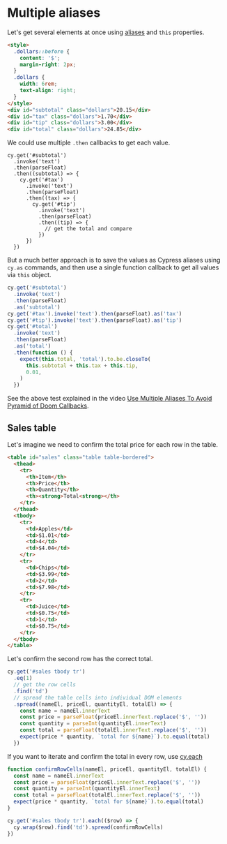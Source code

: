 # Multiple aliases

Let's get several elements at once using [aliases](../commands/aliasing.md) and `this` properties.

<!-- fiddle Multiple aliases -->

```html
<style>
  .dollars::before {
    content: '$';
    margin-right: 2px;
  }
  .dollars {
    width: 6rem;
    text-align: right;
  }
</style>
<div id="subtotal" class="dollars">20.15</div>
<div id="tax" class="dollars">1.70</div>
<div id="tip" class="dollars">3.00</div>
<div id="total" class="dollars">24.85</div>
```

We could use multiple `.then` callbacks to get each value.

```text
cy.get('#subtotal')
  .invoke('text')
  .then(parseFloat)
  .then((subtotal) => {
    cy.get('#tax')
      .invoke('text')
      .then(parseFloat)
      .then((tax) => {
        cy.get('#tip')
          .invoke('text')
          .then(parseFloat)
          .then((tip) => {
            // get the total and compare
          })
      })
  })
```

But a much better approach is to save the values as Cypress aliases using `cy.as` commands, and then use a single function callback to get all values via `this` object.

```js
cy.get('#subtotal')
  .invoke('text')
  .then(parseFloat)
  .as('subtotal')
cy.get('#tax').invoke('text').then(parseFloat).as('tax')
cy.get('#tip').invoke('text').then(parseFloat).as('tip')
cy.get('#total')
  .invoke('text')
  .then(parseFloat)
  .as('total')
  .then(function () {
    expect(this.total, 'total').to.be.closeTo(
      this.subtotal + this.tax + this.tip,
      0.01,
    )
  })
```

<!-- fiddle-end -->

See the above test explained in the video [Use Multiple Aliases To Avoid Pyramid of Doom Callbacks](https://youtu.be/0LLsdI0o9Iw).

## Sales table

Let's imagine we need to confirm the total price for each row in the table.

<!-- fiddle Sales table -->

```html
<table id="sales" class="table table-bordered">
  <thead>
    <tr>
      <th>Item</th>
      <th>Price</th>
      <th>Quantity</th>
      <th><strong>Total<strong></th>
    </tr>
  </thead>
  <tbody>
    <tr>
      <td>Apples</td>
      <td>$1.01</td>
      <td>4</td>
      <td>$4.04</td>
    </tr>
    <tr>
      <td>Chips</td>
      <td>$3.99</td>
      <td>2</td>
      <td>$7.98</td>
    </tr>
    <tr>
      <td>Juice</td>
      <td>$0.75</td>
      <td>1</td>
      <td>$0.75</td>
    </tr>
  </tbody>
</table>
```

Let's confirm the second row has the correct total.

```js
cy.get('#sales tbody tr')
  .eq(1)
  // get the row cells
  .find('td')
  // spread the table cells into individual DOM elements
  .spread((nameEl, priceEl, quantityEl, totalEl) => {
    const name = nameEl.innerText
    const price = parseFloat(priceEl.innerText.replace('$', ''))
    const quantity = parseInt(quantityEl.innerText)
    const total = parseFloat(totalEl.innerText.replace('$', ''))
    expect(price * quantity, `total for ${name}`).to.equal(total)
  })
```

If you want to iterate and confirm the total in every row, use [cy.each](https://on.cypress.io/each)

```js
function confirmRowCells(nameEl, priceEl, quantityEl, totalEl) {
  const name = nameEl.innerText
  const price = parseFloat(priceEl.innerText.replace('$', ''))
  const quantity = parseInt(quantityEl.innerText)
  const total = parseFloat(totalEl.innerText.replace('$', ''))
  expect(price * quantity, `total for ${name}`).to.equal(total)
}

cy.get('#sales tbody tr').each(($row) => {
  cy.wrap($row).find('td').spread(confirmRowCells)
})
```

<!-- fiddle-end -->

